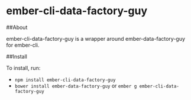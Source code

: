 ember-cli-data-factory-guy
===========

##About

ember-cli-data-factory-guy is a wrapper around ember-data-factory-guy for ember-cli.

##Install

To install, run:

- `npm install ember-cli-data-factory-guy`
- `bower install ember-data-factory-guy` or `ember g ember-cli-data-factory-guy`
